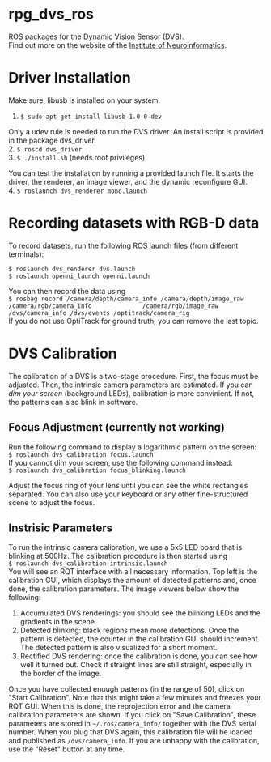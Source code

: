 rpg_dvs_ros
===========

ROS packages for the Dynamic Vision Sensor (DVS).  
Find out more on the website of the [Institute of Neuroinformatics](http://siliconretina.ini.uzh.ch/wiki/index.php).

# Driver Installation
Make sure, libusb is installed on your system:  
1. `$ sudo apt-get install libusb-1.0-0-dev`

Only a udev rule is needed to run the DVS driver. An install script is provided in the package dvs_driver.  
2. `$ roscd dvs_driver`  
3. `$ ./install.sh` (needs root privileges)

You can test the installation by running a provided launch file. It starts the driver, the renderer, an image viewer, and the dynamic reconfigure GUI.  
4. `$ roslaunch dvs_renderer mono.launch`  

# Recording datasets with RGB-D data
To record datasets, run the following ROS launch files (from different terminals):
```
$ roslaunch dvs_renderer dvs.launch
$ roslaunch openni_launch openni.launch
```
You can then record the data using  
`$ rosbag record /camera/depth/camera_info /camera/depth/image_raw /camera/rgb/camera_info              /camera/rgb/image_raw /dvs/camera_info /dvs/events /optitrack/camera_rig`  
If you do not use OptiTrack for ground truth, you can remove the last topic.


# DVS Calibration
The calibration of a DVS is a two-stage procedure. First, the focus must be adjusted. Then, the intrinsic camera parameters are estimated. If you can *dim your screen* (background LEDs), calibration is more convinient. If not, the patterns can also blink in software. 

## Focus Adjustment (currently not working)
Run the following command to display a logarithmic pattern on the screen:  
`$ roslaunch dvs_calibration focus.launch`  
If you cannot dim your screen, use the following command instead:  
`$ roslaunch dvs_calibration focus_blinking.launch`  

Adjust the focus ring of your lens until you can see the white rectangles separated.
You can also use your keyboard or any other fine-structured scene to adjust the focus.

## Instrisic Parameters
To run the intrinsic camera calibration, we use a 5x5 LED board that is blinking at 500Hz.
The calibration procedure is then started using  
`$ roslaunch dvs_calibration intrinsic.launch`  
You will see an RQT interface with all necessary information.
Top left is the calibration GUI, which displays the amount of detected patterns and, once done, the calibration parameters. 
The image viewers below show the following:

1. Accumulated DVS renderings: you should see the blinking LEDs and the gradients in the scene
2. Detected blinking: black regions mean more detections. Once the pattern is detected, the counter in the calibration GUI should increment. The detected pattern is also visualized for a short moment.
3. Rectified DVS rendering: once the calibration is done, you can see how well it turned out. Check if straight lines are still straight, especially in the border of the image.

Once you have collected enough patterns (in the range of 50), click on "Start Calibration". Note that this might take a few minutes and freezes your RQT GUI.
When this is done, the reprojection error and the camera calibration parameters are shown. 
If you click on "Save Calibration", these parameters are stored in `~/.ros/camera_info/` together with the DVS serial number.
When you plug that DVS again, this calibration file will be loaded and published as `/dvs/camera_info`. 
If you are unhappy with the calibration, use the "Reset" button at any time.
